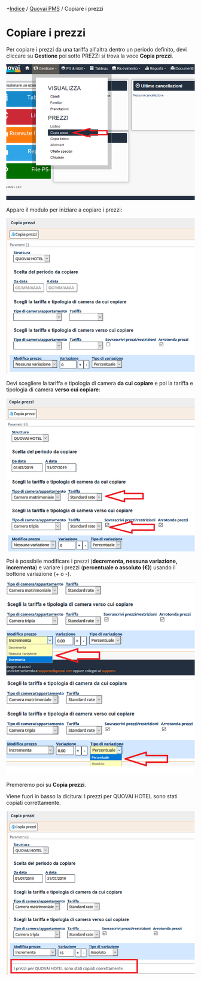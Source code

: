 

+[Indice](index.html) / [Quovai PMS](quovai-pms-it.md) / Copiare i prezzi


# Copiare i prezzi

Per copiare i prezzi da una tariffa all'altra dentro un periodo definito, devi cliccare su **Gestione** poi sotto PREZZI si trova la voce **Copia prezzi**.

![](images/prezzi-001.png)

Appare il modulo per iniziare a copiare i prezzi: 

![](images/prezzi-002.png)

Devi scegliere la tariffa e tipologia di camera **da cui copiare** e poi la tariffa e tipologia di camera **verso cui copiare**:
 
![](images/prezzi-003.png)

Poi è possibile modificare i prezzi (**decrementa, nessuna variazione, incrementa**) e variare i prezzi (**percentuale o assoluto (€)**) usando il bottone variazione (+ o -).

![](images/prezzi-004.png)

Premeremo poi su **Copia prezzi**.

Viene fuori in basso la dicitura: I prezzi per QUOVAI HOTEL sono stati copiati correttamente.

![](images/prezzi-005.png)